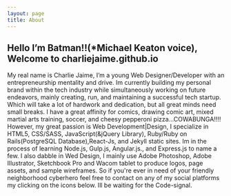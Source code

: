 ```yaml
---
layout: page
title: About
---
```

<div>
    <h2>Hello I’m Batman!!(*Michael Keaton voice), Welcome to charliejaime.github.io</h2>
    <p>My real name is Charlie Jaime, I’m a young Web Designer/Developer with an entrepreneurship mentality and drive. Im currently building my personal brand within the tech industry while simultaneously working on future endeavors, mainly creating, run, and maintaining a successful tech startup. Which will take a lot of hardwork and dedication, but all great minds need small breaks. I have a great affinity for comics, drawing comic art, mixed martial arts training, soccer, and cheesy pepperoni pizza…COWABUNGA!!!! However, my great passion is Web Development|Design, I specialize in HTML5, CSS/SASS, JavaScript(&jQuery Library), Ruby/Ruby on Rails(PostgreSQL Database),React-Js, and Jekyll static sites. Im in the process of learning Node.js, Gulp.js, Angular.js., and Express.js to name a few. I also dabble in Wed Design, I mainly use Adobe Photoshop, Adobe Illustrator, Sketchbook Pro and Wacom tablet to produce logos, page assets, and sample wireframes. So if you're ever in need of your friendly neighborhood cyberhero feel free to contact on any of my social platforms my clicking on the icons below. Ill be waiting for the Code-signal.</p>
</div>
